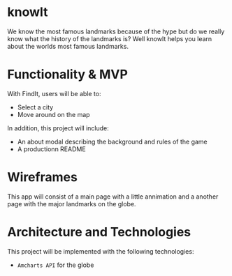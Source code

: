 # knowIt

We know the most famous landmarks because of the hype but do we really know what the history of the landmarks is? Well knowIt helps you learn about the worlds most famous landmarks.

# Functionality & MVP
With FindIt, users will be able to:
* Select a city
* Move around on the map 

In addition, this project will include:
* An about modal describing the background and rules of the game
* A productionn README

# Wireframes
This app will consist of a main page with a little annimation and a another page with the major landmarks on the globe.

# Architecture and Technologies
This project will be implemented with the following technologies:
* `Amcharts API` for the globe 

